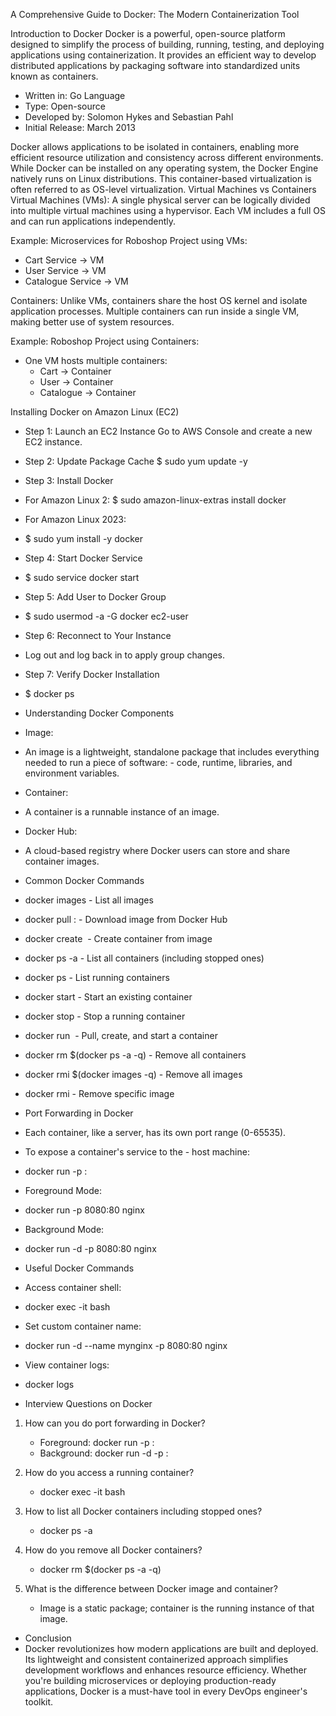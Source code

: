 A Comprehensive Guide to Docker: The Modern Containerization Tool

Introduction to Docker
Docker is a powerful, open-source platform designed to simplify the process of building, running, testing, and deploying applications using containerization. It provides an efficient way to develop distributed applications by packaging software into standardized units known as containers.

- Written in: Go Language
- Type: Open-source
- Developed by: Solomon Hykes and Sebastian Pahl
- Initial Release: March 2013

Docker allows applications to be isolated in containers, enabling more efficient resource utilization and consistency across different environments. While Docker can be installed on any operating system, the Docker Engine natively runs on Linux distributions. This container-based virtualization is often referred to as OS-level virtualization.
Virtual Machines vs Containers
Virtual Machines (VMs):
A single physical server can be logically divided into multiple virtual machines using a hypervisor. Each VM includes a full OS and can run applications independently.

Example: Microservices for Roboshop Project using VMs:
- Cart Service -> VM
- User Service -> VM
- Catalogue Service -> VM

Containers:
Unlike VMs, containers share the host OS kernel and isolate application processes. Multiple containers can run inside a single VM, making better use of system resources.

Example: Roboshop Project using Containers:
- One VM hosts multiple containers:
  - Cart -> Container
  - User -> Container
  - Catalogue -> Container

Installing Docker on Amazon Linux (EC2)
- Step 1: Launch an EC2 Instance
Go to AWS Console and create a new EC2 instance.

- Step 2: Update Package Cache
$ sudo yum update -y

- Step 3: Install Docker
- For Amazon Linux 2:
$ sudo amazon-linux-extras install docker

- For Amazon Linux 2023:
- $ sudo yum install -y docker

- Step 4: Start Docker Service
- $ sudo service docker start

- Step 5: Add User to Docker Group
- $ sudo usermod -a -G docker ec2-user

- Step 6: Reconnect to Your Instance
- Log out and log back in to apply group changes.

- Step 7: Verify Docker Installation
- $ docker ps
- Understanding Docker Components
- Image:
- An image is a lightweight, standalone package that includes everything needed to run a piece of software: - code, runtime, libraries, and environment variables.

- Container:
- A container is a runnable instance of an image.

- Docker Hub:
- A cloud-based registry where Docker users can store and share container images.

- Common Docker Commands
- docker images - List all images
- docker pull <image>:<version> - Download image from Docker Hub
- docker create <image> - Create container from image
- docker ps -a - List all containers (including stopped ones)
- docker ps - List running containers
- docker start <container> - Start an existing container
- docker stop <container> - Stop a running container
- docker run <image> - Pull, create, and start a container
- docker rm $(docker ps -a -q) - Remove all containers
- docker rmi $(docker images -q) - Remove all images
- docker rmi <image-id> - Remove specific image
- Port Forwarding in Docker
- Each container, like a server, has its own port range (0-65535). 

- To expose a container's service to the - host machine:

- docker run -p <host-port>:<container-port> <image>

- Foreground Mode:
- docker run -p 8080:80 nginx

- Background Mode:
- docker run -d -p 8080:80 nginx
 
- Useful Docker Commands
- Access container shell:
- docker exec -it <container-id> bash

- Set custom container name:
- docker run -d --name mynginx -p 8080:80 nginx

- View container logs:
- docker logs <container-id>

- Interview Questions on Docker

1. How can you do port forwarding in Docker?
   - Foreground: docker run -p <host-port>:<container-port> <image>
   - Background: docker run -d -p <host-port>:<container-port> <image>

2. How do you access a running container?
   - docker exec -it <container-id> bash

3. How to list all Docker containers including stopped ones?
   - docker ps -a

4. How do you remove all Docker containers?
   - docker rm $(docker ps -a -q)

5. What is the difference between Docker image and container?
   - Image is a static package; container is the running instance of that image.

- Conclusion
- Docker revolutionizes how modern applications are built and deployed. Its lightweight and consistent containerized approach simplifies development workflows and enhances resource efficiency. Whether you're building microservices or deploying production-ready applications, Docker is a must-have tool in every DevOps engineer's toolkit.
